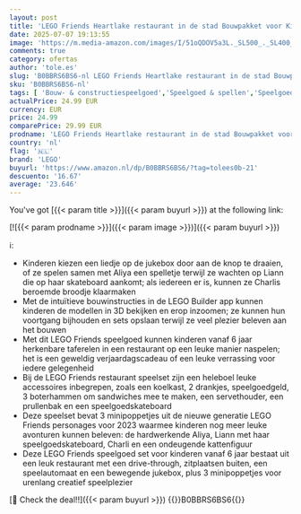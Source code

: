 ```yaml
---
layout: post
title: 'LEGO Friends Heartlake restaurant in de stad Bouwpakket voor Kinderen met Personages Liann  Aliya en Charli Poppetjes uit de Serie voor 2023  Rollenspel Cadeau voor Meisjes en Jongens 41728'
date: 2025-07-07 19:13:55
image: 'https://m.media-amazon.com/images/I/51oQDOV5a3L._SL500_._SL400_.jpg'
comments: true
category: ofertas
author: 'tole.es'
slug: 'B0BBRS6BS6-nl LEGO Friends Heartlake restaurant in de stad Bouwpakket...'
sku: 'B0BBRS6BS6-nl'
tags: [ 'Bouw- & constructiespeelgoed','Speelgoed & spellen','Speelgoedbouwsets','lego','🇳🇱', ]
actualPrice: 24.99 EUR
currency: EUR
price: 24.99
comparePrice: 29.99 EUR
prodname: 'LEGO Friends Heartlake restaurant in de stad Bouwpakket voor Kinderen met Personages Liann  Aliya en Charli Poppetjes uit de Serie voor 2023  Rollenspel Cadeau voor Meisjes en Jongens 41728'
country: 'nl'
flag: '🇳🇱'
brand: 'LEGO'
buyurl: 'https://www.amazon.nl/dp/B0BBRS6BS6/?tag=tolees0b-21'
descuento: '16.67'
average: '23.646'
---
```


You've got [{{< param title >}}]({{< param buyurl >}}) at the following link:

[![{{< param prodname >}}]({{< param image >}})]({{< param buyurl >}})

ℹ️:

- Kinderen kiezen een liedje op de jukebox door aan de knop te draaien, of ze spelen samen met Aliya een spelletje terwijl ze wachten op Liann die op haar skateboard aankomt; als iedereen er is, kunnen ze Charlis beroemde broodje klaarmaken
- Met de intuïtieve bouwinstructies in de LEGO Builder app kunnen kinderen de modellen in 3D bekijken en erop inzoomen; ze kunnen hun voortgang bijhouden en sets opslaan terwijl ze veel plezier beleven aan het bouwen
- Met dit LEGO Friends speelgoed kunnen kinderen vanaf 6 jaar herkenbare taferelen in een restaurant op een leuke manier naspelen; het is een geweldig verjaardagscadeau of een leuke verrassing voor iedere gelegenheid
- Bij de LEGO Friends restaurant speelset zijn een heleboel leuke accessoires inbegrepen, zoals een koelkast, 2 drankjes, speelgoedgeld, 3 boterhammen om sandwiches mee te maken, een servethouder, een prullenbak en een speelgoedskateboard
- Deze speelset bevat 3 minipoppetjes uit de nieuwe generatie LEGO Friends personages voor 2023 waarmee kinderen nog meer leuke avonturen kunnen beleven: de hardwerkende Aliya, Liann met haar speelgoedskateboard, Charli en een ondeugende kattenfiguur
- Deze LEGO Friends speelgoed set voor kinderen vanaf 6 jaar bestaat uit een leuk restaurant met een drive-through, zitplaatsen buiten, een speelautomaat en een bewegende jukebox, plus 3 minipoppetjes voor urenlang creatief speelplezier

[🛒 Check the deal!!]({{< param buyurl >}})
{{<world>}}B0BBRS6BS6{{</world>}}
